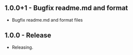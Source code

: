 ## 1.0.0+1 - Bugfix readme.md and format

* Bugfix readme.md and format files

## 1.0.0 - Release

* Releasing.
